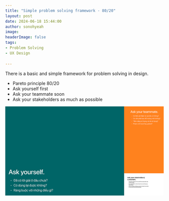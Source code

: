 ```yaml
---
title: "Simple problem solving framework - 80/20"
layout: post
date: 2024-06-18 15:44:00
author: sonohyeah
image: 
headerImage: false
tags:
- Problem Solving
- UX Design

---
```


There is a basic and simple framework for problem solving in design.
- Pareto principle 80/20
- Ask yourself first 
- Ask your teammate soon 
- Ask your stakeholders as much as possible

![Problem solving framework - 80/20](/assets/img/micro/2024-06-18/problem-solving-framework.png)